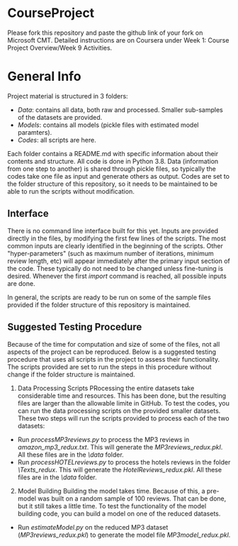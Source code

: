 # CourseProject

Please fork this repository and paste the github link of your fork on Microsoft CMT. Detailed instructions are on Coursera under Week 1: Course Project Overview/Week 9 Activities.

# General Info

Project material is structured in 3 folders:
- *Data*: contains all data, both raw and processed. Smaller sub-samples of the datasets are provided.
- *Models*: contains all models (pickle files with estimated model paramters). 
- *Codes*: all scripts are here.

Each folder contains a README.md with specific information about their contents and structure.
All code is done in Python 3.8. Data (information from one step to another) is shared through pickle files, so typically the codes take one file as input and generate others as output. Codes are set to the folder structure of this repository, so it needs to be maintained to be able to run the scripts without modification.

## Interface
There is no command line interface built for this yet. Inputs are provided directly in the files, by modifying the first few lines of the scripts.
The most common inputs are clearly identified in the beginning of the scripts.
Other "hyper-parameters" (such as maximum number of iterations, minimum review length, etc) will appear immediately after the primary input section of the code. These typically do not need to be changed unless fine-tuning is desired. Whenever the first *import* command is reached, all possible inputs are done.

In general, the scripts are ready to be run on some of the sample files provided if the folder structure of this repository is maintained.

## Suggested Testing Procedure
Because of the time for computation and size of some of the files, not all aspects of the project can be reproduced. Below is a suggested testing procedure that uses all scripts in the project to assess their functionality. The scripts provided are set to run the steps in this procedure without change if the folder structure is maintained.

1. Data Processing Scripts
PRocessing the entire datasets take considerable time and resources. This has been done, but the resulting files are larger than the allowable limite in GitHub.
To test the codes, you can run the data processing scripts on the provided smaller datasets. These two steps will run the scripts provided to process each of the two datasets:
- Run *processMP3reviews.py* to process the MP3 reviews in *amazon_mp3_redux.txt*. This will generate the *MP3reviews_redux.pkl*. All these files are in the *\data* folder.
- Run *processHOTELreviews.py* to process the hotels reviews in the folder *\Texts_redux*. This will generate the *HotelReviews_redux.pkl*. All these files are in the *\data* folder.

2. Model Building
Building the model takes time. Because of this, a pre-model was built on a random sample of 100 reviews. That can be done, but it still takes a little time.
To test the functionality of the model building code, you can build a model on one of the reduced datasets.
- Run *estimateModel.py* on the reduced MP3 dataset (*MP3reviews_redux.pkl*) to generate the model file *MP3model_redux.pkl*.


